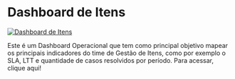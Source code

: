 # Dashboard de Itens

[![Dashboard de Itens](https://img.shields.io/badge/Dashboard%20de%20Itens-20c30247--5a24--4f95--beae--aa9fd26b0979-green)](https://lookerstudio.google.com/u/0/reporting/20c30247-5a24-4f95-beae-aa9fd26b0979/page/lztqD)

Este é um Dashboard Operacional que tem como principal objetivo mapear os principais indicadores do time de Gestão de Itens, como por exemplo o SLA, LTT e quantidade de casos resolvidos por período. Para acessar, clique aqui!
